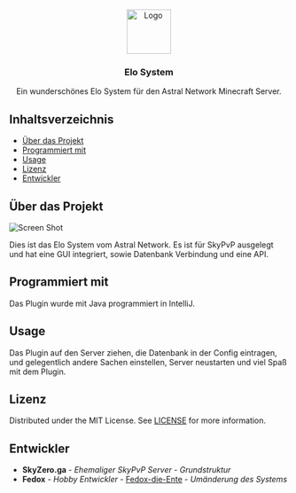 <br/>
<p align="center">
  <a href="https://github.com/Fedox-die-Ente/AstralNetwork-EloSystem">
    <img src="https://i.ibb.co/hDfByp8/512.png" alt="Logo" width="80" height="80">
  </a>

  <h3 align="center">Elo System</h3>

  <p align="center">
    Ein wunderschönes Elo System für den Astral Network Minecraft Server.
  </p>
</p>



## Inhaltsverzeichnis

* [Über das Projekt](#über-das-projekt)
* [Programmiert mit](#programmiert-mit)
* [Usage](#usage)
* [Lizenz](#lizenz)
* [Entwickler](#entwickler)

## Über das Projekt

![Screen Shot](https://i.ibb.co/LhdDsMz/Bild-2023-02-16-120137876.png)

Dies ist das Elo System vom Astral Network.
Es ist für SkyPvP ausgelegt und hat eine GUI integriert, sowie Datenbank Verbindung und eine API.

## Programmiert mit

Das Plugin wurde mit Java programmiert in IntelliJ.

## Usage

Das Plugin auf den Server ziehen, die Datenbank in der Config eintragen, und gelegentlich andere Sachen einstellen, Server neustarten und viel Spaß mit dem Plugin.

## Lizenz

Distributed under the MIT License. See [LICENSE](https://github.com/Fedox-die-Ente/AstralNetwork-EloSystem/blob/main/LICENSE.md) for more information.

## Entwickler

* **SkyZero.ga** - *Ehemaliger SkyPvP Server* - *Grundstruktur*
* **Fedox** - *Hobby Entwickler* - [Fedox-die-Ente](https://github.com/Fedox-die-Ente/) - *Umänderung des Systems*
